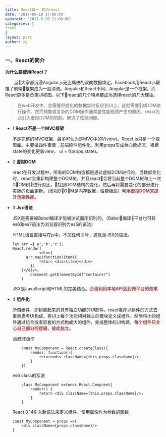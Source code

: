 ```yaml
---
title: React篇一 初识react
date: '2017-05-19 17:00:00'
updateAt: '2017-5-20 11:00:00'
categories: [
front
]
layout: post
author: xy
---
```


### 一、React的简介

**为什么要使用React？**
<p style="text-indent:2em">当大家都沉浸Angular.js无比痛快的双向数据绑定，Facebook用React.js颠覆了前端框架成为一股清流。Angular和React不同，Angular是一个框架。而React更多是负责UI视图。以下react的几个特点都成为选择react的几大理由。</p>


> 在web开发中，总需要将变化的数据实时反应到UI上，这就需要对DOM进行操作。然而频繁或复杂的DOM操作通常是性能瓶颈产生的原因。react为此引入虚拟DOM的机制，解决了性能问题。


* 1 **React不是一个MVC框架**

    不是完整的MVC框架，最多可认为是MVC中的V(view)。React.js只是一个视图库。主要做四件事情：前端控件组件化。利用props形成单向数据流。根据state的变化更新view。 ui = f(props,state)。

* 2 **虚拟DOM**
    
    react在开发过程中，所有的DOM构造都是通过虚拟DOM进行的。当数据变化时，react会重新构建整个DOM树，并且react会将当前整个DOM树和上一次DOM树进行对比，找到DOM结构的变化，然后再将需要变化的部分进行实际的页面更新。（虚拟DOM是内存数据，性能极高）<span style="font-weight:bold;color:#ac4142">利用虚拟DOM来提升渲染性能。</span>

* 3 **Jsx语法**

    JSX是需要被Babel编译才能被浏览器所识别的。（Babel编译平台也可将es6和es7语法为浏览器识别为es5的语法）

    HTML语言直接写在js中，不加任何引号，这就是JSX的语法。
    
    ```
    let arr =['a','b','c'];
    React.render( 
                <div>{
          arr.map(function(item){
                return <div>{item}</div>
            })
        }</div>,
            document.getElementById("container")
        )
    ```
    JSX是JavaScript和HTML的完美结合。<span style="font-weight:bold;color:#ac4142">合理利用本地API达到跨平台的效果</span>

* 4 **组件化**

    所谓组件，即封装起来的具有独立功能的UI部件。react推荐以组件的方式去重新思考UI构成，将UI上每个功能相对独立的模块定义成组件，然后将小的组件通过组合或者嵌套的方式构成大的组件，完成整体的UI构建。<span style="font-weight:bold;color:#ac4142">每个组件只关心自己部分的逻辑，彼此独立。</span>
    
    *函数式组件*

    ```
        const MyComponent = React.createClass({ 
            render: function(){ 
                return<div className={this.props.className}/>;
            }
        })
   
    ```
    es6 class的写法

    ```
        class MyComponent extends React.Compnent{
            render() {
                return <div className={this.props.className}/>;
            }
        }
    ```  
    React 0.14引入新语法来定义组件，使用属性作为参数的函数
    ```
    const MyComponent = props =>{
        <div className={props.className}/>
    }
    ```  



